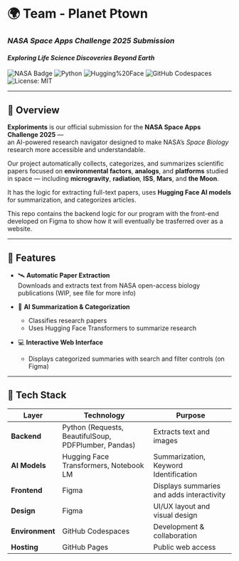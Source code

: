 # 🌍 Team - Planet Ptown  
### *NASA Space Apps Challenge 2025 Submission* 
#### *Exploring Life Science Discoveries Beyond Earth*

![NASA Badge](https://img.shields.io/badge/NASA%20Space%20Apps-2025-blue?style=for-the-badge&logo=nasa)
![Python](https://img.shields.io/badge/Python-3.10%2B-yellow?style=for-the-badge&logo=python)
![Hugging%20Face](https://img.shields.io/badge/AI%20Powered%20by-Hugging%20Face-orange?style=for-the-badge&logo=huggingface)
![GitHub Codespaces](https://img.shields.io/badge/Built%20in-GitHub%20Codespaces-purple?style=for-the-badge&logo=github)
![License: MIT](https://img.shields.io/badge/License-MIT-green?style=for-the-badge)

---

## 🌌 Overview

**Exploriments** is our official submission for the **NASA Space Apps Challenge 2025** —  
an AI-powered research navigator designed to make NASA’s *Space Biology* research more accessible and understandable.  

Our project automatically collects, categorizes, and summarizes scientific papers focused on **environmental factors**, **analogs**, and **platforms** studied in space — including **microgravity**, **radiation**, **ISS**, **Mars**, and **the Moon**.  

It has the logic for extracting full-text papers, uses **Hugging Face AI models** for summarization, and categorizes articles. 

This repo contains the backend logic for our program with the front-end developed on Figma to show how it will eventually be trasferred over as a website. 

---

## 🚀 Features

- 🛰️ **Automatic Paper Extraction**  
  Downloads and extracts text from NASA open-access biology publications (WIP, see file for more info)

- 🧠 **AI Summarization & Categorization**  
  - Classifies research papers 
  - Uses Hugging Face Transformers to summarize research

- 💻 **Interactive Web Interface**  
  - Displays categorized summaries with search and filter controls (on Figma)

---

## 🧩 Tech Stack

| Layer | Technology | Purpose |
|--------|-------------|----------|
| **Backend** | Python (Requests, BeautifulSoup, PDFPlumber, Pandas) | Extracts text and images |
| **AI Models** | Hugging Face Transformers, Notebook LM | Summarization, Keyword Identification |
| **Frontend** | Figma | Displays summaries and adds interactivity |
| **Design** | Figma | UI/UX layout and visual design |
| **Environment** | GitHub Codespaces | Development & collaboration |
| **Hosting** | GitHub Pages | Public web access |

